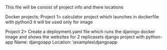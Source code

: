 This file will be consist of project info and there locations

Docker projects:
Project 1> calculator project which launches in dockerfile with python3 it will be used only for image

Project 2> Create a deployment.yaml file which runs the djanngo docker image and shows the websites for 2 replicasets
django project with python-app
Name: djangoapp
Location: \examples\djangoapp
